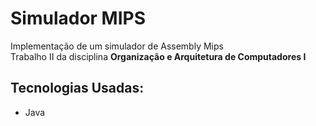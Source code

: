 # Simulador MIPS

Implementação de um simulador de Assembly Mips  
Trabalho II da disciplina **Organização e Arquitetura de Computadores I**

## Tecnologias Usadas:
- Java
